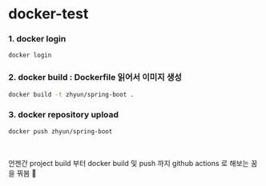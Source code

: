 # docker-test

### 1. docker login
```bash
docker login
```

### 2. docker build : Dockerfile 읽어서 이미지 생성
```bash
docker build -t zhyun/spring-boot .
```

### 3. docker repository upload
```bash
docker push zhyun/spring-boot
```

<br/>

언젠간 project build 부터 docker build 및 push 까지 github actions 로 해보는 꿈을 꿔봄 😬
